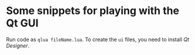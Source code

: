 # Some snippets for playing with the Qt GUI

Run code as `qlua fileName.lua`. To create the `ui` files, you need to install *Qt Designer*.
